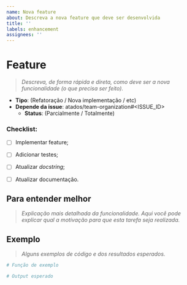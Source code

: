 ```yaml
---
name: Nova feature
about: Descreva a nova feature que deve ser desenvolvida
title: ''
labels: enhancement
assignees: ''
---
```


# Feature

> _Descreva, de forma rápida e direta, como deve ser a nova funcionalidade (o que precisa ser feito)._

- **Tipo**: (Refatoração / Nova implementação / etc)
- **Depende da issue**: atados/team-organization#<ISSUE_ID>
  - **Status**: (Parcialmente / Totalmente)

### Checklist:
- [ ] Implementar feature;
- [ ] Adicionar testes;
- [ ] Atualizar _docstring_;
- [ ] Atualizar documentação.


## Para entender melhor

> _Explicação mais detalhada da funcionalidade._
> _Aqui você pode explicar qual a motivação para que esta tarefa seja realizada._


## Exemplo

> _Alguns exemplos de código e dos resultados esperados._

```python
# Função de exemplo

# Output esperado
```
